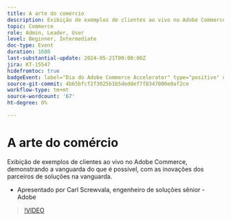 ```yaml
---
title: A arte do comércio
description: Exibição de exemplos de clientes ao vivo no Adobe Commerce, demonstrando a vanguarda do que é possível, com as inovações dos parceiros de soluções na vanguarda.
topic: Commerce
role: Admin, Leader, User
level: Beginner, Intermediate
doc-type: Event
duration: 1608
last-substantial-update: 2024-05-21T00:00:00Z
jira: KT-15547
hidefromtoc: true
badgeEvent: label="Dia do Adobe Commerce Accelerator" type="positive" url="https://experienceleague.adobe.com/en/docs/events/apac-commerce-recordings/2024/accelerator-day/overview.html"
source-git-commit: 4b65bfcf2f3025b1b5deddef7f8347000e0af2ce
workflow-type: tm+mt
source-wordcount: '67'
ht-degree: 0%

---
```



# A arte do comércio

Exibição de exemplos de clientes ao vivo no Adobe Commerce, demonstrando a vanguarda do que é possível, com as inovações dos parceiros de soluções na vanguarda.

+ Apresentado por Carl Screwvala, engenheiro de soluções sênior - Adobe

>[!VIDEO](https://video.tv.adobe.com/v/3429274/?learn=on)
